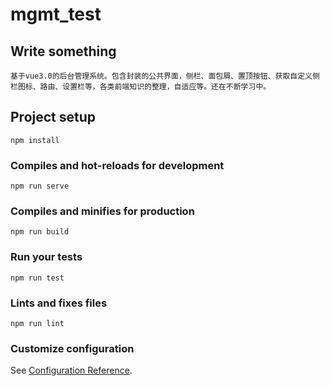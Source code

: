# mgmt_test

## Write something

```
基于vue3.0的后台管理系统。包含封装的公共界面，侧栏、面包屑、置顶按钮、获取自定义侧栏图标、路由、设置栏等，各类前端知识的整理，自适应等。还在不断学习中。
```

## Project setup

```
npm install
```

### Compiles and hot-reloads for development

```
npm run serve
```

### Compiles and minifies for production

```
npm run build
```

### Run your tests

```
npm run test
```

### Lints and fixes files

```
npm run lint
```

### Customize configuration

See [Configuration Reference](https://cli.vuejs.org/config/).
